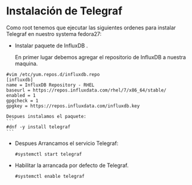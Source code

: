# Instalación de Telegraf

Como root tenemos que ejecutar las siguientes ordenes para instalar Telegraf
en nuestro systema fedora27:

* Instalar paquete de  InfluxDB .

	En primer lugar debemos agregar el repositorio de InfluxDB a nuestra maquina.
```
#vim /etc/yum.repos.d/influxdb.repo
[influxdb]
name = InfluxDB Repository - RHEL 
baseurl = https://repos.influxdata.com/rhel/7/x86_64/stable/
enabled = 1
gpgcheck = 1
gpgkey = https://repos.influxdata.com/influxdb.key
```
	Despues instalamos el paquete:
	```
	#dnf -y install telegraf
	```
* Despues Arrancamos el servicio Telegraf:
	```
	#systemctl start telegraf
	```
* Habilitar la arrancada por defecto de Telegraf.
	```
	#systemctl enable telegraf
	```

